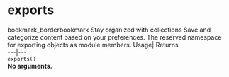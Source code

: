  
#  exports 
bookmark_borderbookmark Stay organized with collections  Save and categorize content based on your preferences.
The reserved namespace for exporting objects as module members. 
Usage| Returns  
---|---  
`exports()`  
**No arguments.**
